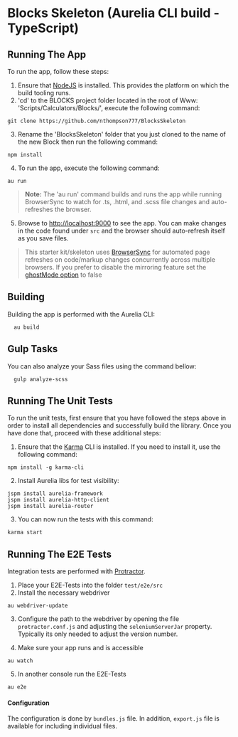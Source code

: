 # Blocks Skeleton (Aurelia CLI build - TypeScript)

## Running The App

To run the app, follow these steps:

1. Ensure that [NodeJS](http://nodejs.org/) is installed. This provides the platform on which the build tooling runs.
2. 'cd' to the BLOCKS project folder located in the root of Www: 'Scripts/Calculators/Blocks/', execute the following command:

  ```shell
  git clone https://github.com/nthompson777/BlocksSkeleton
  ```
3. Rename the 'BlocksSkeleton' folder that you just cloned to the name of the new Block then run the following command:

  ```shell
  npm install
  ```
4. To run the app, execute the following command:

  ```shell
  au run
  ```
  >**Note:** The 'au run' command builds and runs the app while running BrowserSync to watch for .ts, .html, and .scss file changes and auto-refreshes the browser.

5. Browse to [http://localhost:9000](http://localhost:9000) to see the app. You can make changes in the code found under `src` and the browser should auto-refresh itself as you save files.

> This starter kit/skeleton uses [BrowserSync](http://www.browsersync.io/) for automated page refreshes on code/markup changes concurrently across multiple browsers. If you prefer to disable the mirroring feature set the [ghostMode option](http://www.browsersync.io/docs/options/#option-ghostMode) to false


## Building
Building the app is performed with the Aurelia CLI:

  ```shell
    au build
  ```

## Gulp Tasks
You can also analyze your Sass files using the command bellow:

  ```shell
    gulp analyze-scss
  ```

## Running The Unit Tests

To run the unit tests, first ensure that you have followed the steps above in order to install all dependencies and successfully build the library. Once you have done that, proceed with these additional steps:

1. Ensure that the [Karma](http://karma-runner.github.io/) CLI is installed. If you need to install it, use the following command:

  ```shell
  npm install -g karma-cli
  ```
2. Install Aurelia libs for test visibility:

```shell
jspm install aurelia-framework
jspm install aurelia-http-client
jspm install aurelia-router
```
3. You can now run the tests with this command:

  ```shell
  karma start
  ```

## Running The E2E Tests
Integration tests are performed with [Protractor](http://angular.github.io/protractor/#/).

1. Place your E2E-Tests into the folder ```test/e2e/src```
2. Install the necessary webdriver

  ```shell
  au webdriver-update
  ```

3. Configure the path to the webdriver by opening the file ```protractor.conf.js``` and adjusting the ```seleniumServerJar``` property. Typically its only needed to adjust the version number.

4. Make sure your app runs and is accessible

  ```shell
  au watch
  ```

5. In another console run the E2E-Tests

  ```shell
  au e2e
  ```

#### Configuration
The configuration is done by ```bundles.js``` file.
In addition, ```export.js``` file is available for including individual files.
